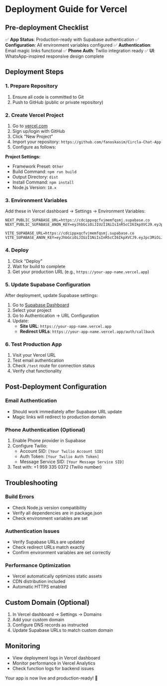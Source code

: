 # Deployment Guide for Vercel

## Pre-deployment Checklist

✅ **App Status**: Production-ready with Supabase authentication
✅ **Configuration**: All environment variables configured
✅ **Authentication**: Email magic links functional
✅ **Phone Auth**: Twilio integration ready
✅ **UI**: WhatsApp-inspired responsive design complete

## Deployment Steps

### 1. Prepare Repository

1. Ensure all code is committed to Git
2. Push to GitHub (public or private repository)

### 2. Create Vercel Project

1. Go to [vercel.com](https://vercel.com)
2. Sign up/login with GitHub
3. Click "New Project"
4. Import your repository: `https://github.com/fanoskasim/Circla-Chat-App`
5. Configure as follows:

**Project Settings:**
- Framework Preset: `Other`
- Build Command: `npm run build`
- Output Directory: `dist`
- Install Command: `npm install`
- Node.js Version: `18.x`

### 3. Environment Variables

Add these in Vercel dashboard → Settings → Environment Variables:

```
NEXT_PUBLIC_SUPABASE_URL=https://cdcippxqcfvjmemfqsmj.supabase.co
NEXT_PUBLIC_SUPABASE_ANON_KEY=eyJhbGciOiJIUzI1NiIsInR5cCI6IkpXVCJ9.eyJpc3MiOiJzdXBhYmFzZSIsInJlZiI6ImNkY2lwcHhxY2Z2am1lbWZxc21qIiwicm9sZSI6ImFub24iLCJpYXQiOjE3NTQ2NzY5NzMsImV4cCI6MjA3MDI1Mjk3M30.rTzTFqWUYQ4aRdkU2bK8k6g8pA9I6_Z3FQy5V9Pz8WI

VITE_SUPABASE_URL=https://cdcippxqcfvjmemfqsmj.supabase.co
VITE_SUPABASE_ANON_KEY=eyJhbGciOiJIUzI1NiIsInR5cCI6IkpXVCJ9.eyJpc3MiOiJzdXBhYmFzZSIsInJlZiI6ImNkY2lwcHhxY2Z2am1lbWZxc21qIiwicm9sZSI6ImFub24iLCJpYXQiOjE3NTQ2NzY5NzMsImV4cCI6MjA3MDI1Mjk3M30.rTzTFqWUYQ4aRdkU2bK8k6g8pA9I6_Z3FQy5V9Pz8WI
```

### 4. Deploy

1. Click "Deploy"
2. Wait for build to complete
3. Get your production URL (e.g., `https://your-app-name.vercel.app`)

### 5. Update Supabase Configuration

After deployment, update Supabase settings:

1. Go to [Supabase Dashboard](https://supabase.com/dashboard)
2. Select your project
3. Go to Authentication → URL Configuration
4. Update:
   - **Site URL**: `https://your-app-name.vercel.app`
   - **Redirect URLs**: `https://your-app-name.vercel.app/auth/callback`

### 6. Test Production App

1. Visit your Vercel URL
2. Test email authentication
3. Check `/test` route for connection status
4. Verify chat functionality

## Post-Deployment Configuration

### Email Authentication
- Should work immediately after Supabase URL update
- Magic links will redirect to production domain

### Phone Authentication (Optional)
1. Enable Phone provider in Supabase
2. Configure Twilio:
   - Account SID: `[Your Twilio Account SID]`
   - Auth Token: `[Your Twilio Auth Token]`
   - Message Service SID: `[Your Message Service SID]`
3. Test with: +1 959 335 0372 (Twilio number)

## Troubleshooting

### Build Errors
- Check Node.js version compatibility
- Verify all dependencies are in package.json
- Check environment variables are set

### Authentication Issues
- Verify Supabase URLs are updated
- Check redirect URLs match exactly
- Confirm environment variables are set correctly

### Performance Optimization
- Vercel automatically optimizes static assets
- CDN distribution included
- Automatic HTTPS enabled

## Custom Domain (Optional)

1. In Vercel dashboard → Settings → Domains
2. Add your custom domain
3. Configure DNS records as instructed
4. Update Supabase URLs to match custom domain

## Monitoring

- View deployment logs in Vercel dashboard
- Monitor performance in Vercel Analytics
- Check function logs for backend issues

Your app is now live and production-ready! 🚀
